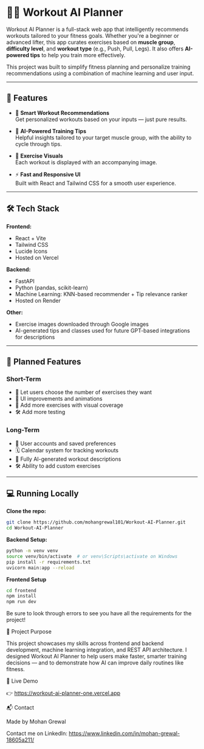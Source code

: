 # 🏋️‍♂️ Workout AI Planner

Workout AI Planner is a full-stack web app that intelligently recommends workouts tailored to your fitness goals. Whether you're a beginner or advanced lifter, this app curates exercises based on **muscle group**, **difficulty level**, and **workout type** (e.g., Push, Pull, Legs). It also offers **AI-powered tips** to help you train more effectively.

This project was built to simplify fitness planning and personalize training recommendations using a combination of machine learning and user input.

---

## 🚀 Features

- 🎯 **Smart Workout Recommendations**  
  Get personalized workouts based on your inputs — just pure results.

- 🧠 **AI-Powered Training Tips**  
  Helpful insights tailored to your target muscle group, with the ability to cycle through tips.

- 📸 **Exercise Visuals**  
  Each workout is displayed with an accompanying image.

- ⚡ **Fast and Responsive UI**  
  Built with React and Tailwind CSS for a smooth user experience.

---

## 🛠️ Tech Stack

**Frontend:**  
- React + Vite  
- Tailwind CSS  
- Lucide Icons  
- Hosted on Vercel

**Backend:**  
- FastAPI  
- Python (pandas, scikit-learn)  
- Machine Learning: KNN-based recommender + Tip relevance ranker
- Hosted on Render

**Other:**  
- Exercise images downloaded through Google images 
- AI-generated tips and classes used for future GPT-based integrations for descriptions

---

## 📅 Planned Features

### Short-Term

- 🔢 Let users choose the number of exercises they want  
- 🎨 UI improvements and animations  
- 📸 Add more exercises with visual coverage
- 🛠️ Add more testing

### Long-Term

- 👤 User accounts and saved preferences  
- 🗓️ Calendar system for tracking workouts  
- 🤖 Fully AI-generated workout descriptions  
- 🛠️ Ability to add custom exercises

---

## 💻 Running Locally

**Clone the repo:**

```bash
git clone https://github.com/mohangrewal101/Workout-AI-Planner.git
cd Workout-AI-Planner
```

**Backend Setup:**
```bash
python -m venv venv
source venv/bin/activate  # or venv\Scripts\activate on Windows
pip install -r requirements.txt
uvicorn main:app --reload
```

**Frontend Setup**
```bash
cd frontend
npm install
npm run dev
```
Be sure to look through errors to see you have all the requirements for the project!

📎 Project Purpose

This project showcases my skills across frontend and backend development, machine learning integration, and REST API architecture. I designed Workout AI Planner to help users make faster, smarter training decisions — and to demonstrate how AI can improve daily routines like fitness.

🔗 Live Demo

👉 https://workout-ai-planner-one.vercel.app

📬 Contact

Made by Mohan Grewal

Contact me on LinkedIn: https://www.linkedin.com/in/mohan-grewal-18605a211/






